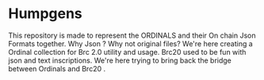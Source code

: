 # Humpgens
This repository is made to represent the ORDINALS and their On chain Json Formats together.  Why Json ? Why not original files?  We're here creating a Ordinal collection for Brc 2.0 utility and usage. Brc20 used to be fun with json and text inscriptions.  We're here trying to bring back the bridge between Ordinals and Brc20 .
